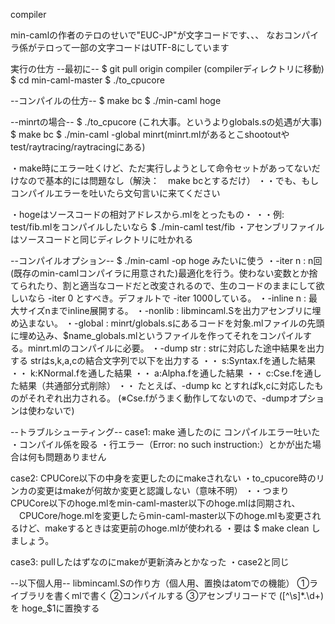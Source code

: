 compiler

min-camlの作者のテロのせいで"EUC-JP"が文字コードです、、、
なおコンパイラ係がテロって一部の文字コードはUTF-8にしています

実行の仕方
--最初に--
$ git pull origin compiler
(compilerディレクトリに移動)
$ cd min-caml-master
$ ./to_cpucore

--コンパイルの仕方--
$ make bc
$ ./min-caml hoge

--minrtの場合--
$ ./to_cpucore (これ大事。というよりglobals.sの処遇が大事)
$ make bc
$ ./min-caml -global minrt(minrt.mlがあるとこshootoutやtest/raytracing/raytracingにある)

・make時にエラー吐くけど、ただ実行しようとして命令セットがあってないだけなので基本的には問題なし（解決：　make bcとするだけ）
・・でも、もしコンパイルエラーを吐いたら文句言いに来てください

・hogeはソースコードの相対アドレスから.mlをとったもの・
・・例: test/fib.mlをコンパイルしたいなら
 $ ./min-caml test/fib
・アセンブリファイルはソースコードと同じディレクトリに吐かれる

--コンパイルオプション--
 $ ./min-caml -op hoge みたいに使う
・-iter n : n回(既存のmin-camlコンパイラに用意された)最適化を行う。使わない変数とか捨てられたり、割と適当なコードだと改変されるので、生のコードのままにして欲しいなら -iter 0 とすべき。デフォルトで -iter 1000している。
・-inline n : 最大サイズnまでinline展開する。
・-nonlib : libmincaml.Sを出力アセンブリに埋め込まない。
・-global : minrt/globals.sにあるコードを対象.mlファイルの先頭に埋め込み、$name_globals.mlというファイルを作ってそれをコンパイルする。minrt.mlのコンパイルに必要。
・-dump str : strに対応した途中結果を出力する strはs,k,a,cの結合文字列で以下を出力する
・・ s:Syntax.fを通した結果
・・ k:KNormal.fを通した結果
・・ a:Alpha.fを通した結果
・・ c:Cse.fを通した結果（共通部分式削除）
・・ たとえば、-dump kc とすればk,cに対応したものがそれぞれ出力される。
(※Cse.fがうまく動作してないので、-dumpオプションは使わないで)

--トラブルシューティング--
case1: make 通したのに コンパイルエラー吐いた
・コンパイル係を殴る
・行エラー（Error: no such instruction:）とかが出た場合は何も問題ありません

case2: CPUCore以下の中身を変更したのにmakeされない
・to_cpucore時のリンカの変更はmakeが何故か変更と認識しない（意味不明）
・・つまりCPUCore以下のhoge.mlをmin-caml-master以下のhoge.mlは同期され、
　CPUCore/hoge.mlを変更したらmin-caml-master以下のhoge.mlも変更されるけど、makeするときは変更前のhoge.mlが使われる
・要は $ make clean しましょう。

case3: pullしたはずなのにmakeが更新済みとかなった
・case2と同じ



--以下個人用--
libmincaml.Sの作り方（個人用、置換はatomでの機能）
①ライブラリを書くmlで書く
②コンパイルする
③アセンブリコードで
  ([^\s]*\.\d+)　を
  hoge_$1に置換する
